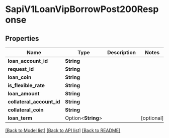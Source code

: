 # SapiV1LoanVipBorrowPost200Response

## Properties

Name | Type | Description | Notes
------------ | ------------- | ------------- | -------------
**loan_account_id** | **String** |  | 
**request_id** | **String** |  | 
**loan_coin** | **String** |  | 
**is_flexible_rate** | **String** |  | 
**loan_amount** | **String** |  | 
**collateral_account_id** | **String** |  | 
**collateral_coin** | **String** |  | 
**loan_term** | Option<**String**> |  | [optional]

[[Back to Model list]](../README.md#documentation-for-models) [[Back to API list]](../README.md#documentation-for-api-endpoints) [[Back to README]](../README.md)


